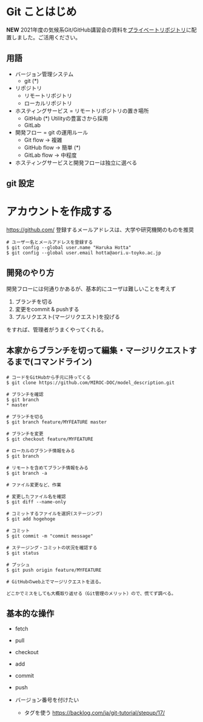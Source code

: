 # Git ことはじめ

**NEW**
2021年度の気候系Git/GitHub講習会の資料を[プライベートリポジトリ](https://github.com/MIROC-DOC/Sandbox/tree/master/Git_Tutorial)に配置しました。ご活用ください。

## 用語

- バージョン管理システム
  - git (\*)
- リポジトリ
  - リモートリポジトリ
  - ローカルリポジトリ
- ホスティングサービス = リモートリポジトリの置き場所
  - GitHub (\*) Utilityの豊富さから採用
  - GitLab
- 開発フロー = git の運用ルール
  - Git flow → 複雑
  - GitHub flow → 簡単 (\*)
  - GitLab flow → 中程度
- ホスティングサービスと開発フローは独立に選べる

## git 設定

# アカウントを作成する

https://github.com/
登録するメールアドレスは、大学や研究機関のものを推奨

```
# ユーザー名とメールアドレスを登録する
$ git config --global user.name "Haruka Hotta"
$ git config --global user.email hotta@aori.u-toyko.ac.jp
```

## 開発のやり方
開発フローには何通りかあるが、基本的にユーザは難しいことを考えず

1. ブランチを切る
2. 変更をcommit & pushする
3. プルリクエスト(マージリクエスト)を投げる

をすれば、管理者がうまくやってくれる。

## 本家からブランチを切って編集・マージリクエストするまで(コマンドライン)

```
# コードをGitHubから手元に持ってくる
$ git clone https://github.com/MIROC-DOC/model_description.git

# ブランチを確認
$ git branch
* master

# ブランチを切る
$ git branch feature/MYFEATURE master

# ブランチを変更
$ git checkout feature/MYFEATURE

# ローカルのブランチ情報をみる
$ git branch

# リモートを含めてブランチ情報をみる
$ git branch -a

# ファイル変更など、作業

# 変更したファイル名を確認
$ git diff --name-only

# コミットするファイルを選択(ステージング)
$ git add hogehoge

# コミット
$ git commit -m "commit message"

# ステージング・コミットの状況を確認する
$ git status

# プッシュ
$ git push origin feature/MYFEATURE

# GitHubのweb上でマージリクエストを送る。

どこかでミスをしても大概取り返せる（Git管理のメリット）ので、慌てず調べる。

```

## 基本的な操作

- fetch
- pull
- checkout
- add
- commit
- push

- バージョン番号を付けたい
  - タグを使う https://backlog.com/ja/git-tutorial/stepup/17/
